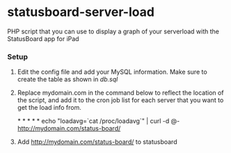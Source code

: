 statusboard-server-load
=======================

PHP script that you can use to display a graph of your serverload with the StatusBoard app for iPad

### Setup

1. Edit the config file and add your MySQL information. Make sure to create the table as shown in _db.sql_
2. Replace mydomain.com in the command below to reflect the location of the script, and add it to the cron job list for each server that you want to get the load info from.


    &#42; &#42; &#42; &#42; &#42; echo "loadavg=&#96;cat /proc/loadavg&#96;" | curl -d @- http://mydomain.com/status-board/
    
3. Add http://mydomain.com/status-board/ to statusboard